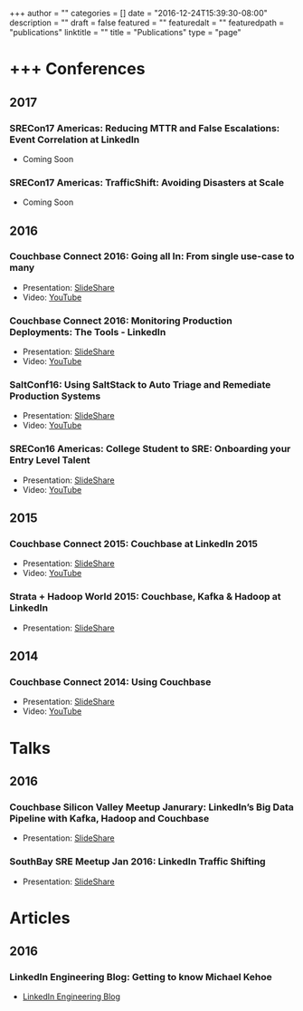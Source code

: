 +++
author = ""
categories = []
date = "2016-12-24T15:39:30-08:00"
description = ""
draft = false
featured = ""
featuredalt = ""
featuredpath = "publications"
linktitle = ""
title = "Publications"
type = "page"

+++
Conferences
===========

2017
----

### SRECon17 Americas: Reducing MTTR and False Escalations: Event Correlation at LinkedIn

* Coming Soon

### SRECon17 Americas: TrafficShift: Avoiding Disasters at Scale

* Coming Soon



2016
----

### Couchbase Connect 2016: Going all In: From single use-case to many

* Presentation: [SlideShare](http://www.slideshare.net/MichaelKehoe3/couchbase-connect-2016-68421388)
* Video: [YouTube](https://www.youtube.com/watch?v=1shb4UZON_I&t=3s)

### Couchbase Connect 2016: Monitoring Production Deployments: The Tools - LinkedIn

* Presentation: [SlideShare](http://www.slideshare.net/MichaelKehoe3/couchbase-connect-2016-monitoring-production-deployments-the-tools-linkedin)
* Video: [YouTube](https://www.youtube.com/watch?v=Dv6SWGfRWn0&t=30s)

### SaltConf16: Using SaltStack to Auto Triage and Remediate Production Systems

* Presentation: [SlideShare](http://www.slideshare.net/MichaelKehoe3/michael-kehoe-61165500)
* Video: [YouTube](https://www.youtube.com/watch?v=4LapQ9Zhr_E)

### SRECon16 Americas: College Student to SRE: Onboarding your Entry Level Talent

* Presentation: [SlideShare](http://www.slideshare.net/MichaelKehoe3/srecon-usa-2016-growing-your-entry-level-talent)
* Video: [YouTube](https://www.youtube.com/watch?v=TYX5ihgIL7s)


2015
----

### Couchbase Connect 2015: Couchbase at LinkedIn 2015

* Presentation: [SlideShare](https://www.slideshare.net/slideshow/embed_code/key/9quM4qNUXJ0KO5)
* Video: [YouTube](https://www.youtube.com/watch?v=TmjY1HJemi4)

### Strata + Hadoop World 2015: Couchbase, Kafka & Hadoop at LinkedIn

* Presentation: [SlideShare](http://www.slideshare.net/MichaelKehoe3/couchbasetohadoopmattmichaeljustin-v4-44977611)


2014
----

### Couchbase Connect 2014: Using Couchbase

* Presentation: [SlideShare](http://www.slideshare.net/Couchbase/couchbase-at-linkedin-couchbase-connect-2014)
* Video: [YouTube](https://www.youtube.com/watch?v=J9PTmSwZE-8)



Talks
=====

2016
----

### Couchbase Silicon Valley Meetup Janurary: LinkedIn’s Big Data Pipeline with Kafka, Hadoop and Couchbase

* Presentation: [SlideShare](http://www.slideshare.net/MichaelKehoe3/couchbase-meetup-jan-2016)

### SouthBay SRE Meetup Jan 2016: LinkedIn Traffic Shifting

* Presentation: [SlideShare](http://www.slideshare.net/MichaelKehoe3/southbay-sre-meetup-jan-2016)



Articles
========

2016
----

### LinkedIn Engineering Blog: Getting to know Michael Kehoe

* [LinkedIn Engineering Blog](https://engineering.linkedin.com/blog/2016/02/getting-to-know-michael-kehoe)